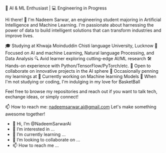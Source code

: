 
🤖 AI & ML Enthusiast | 💻 Engineering in Progress


Hi there! 👋 I'm Nadeem Sarwar, an engineering student majoring in Artificial Intelligence and Machine Learning. 
I'm passionate about harnessing the power of data to build intelligent solutions that can transform industries and improve lives.

🎓 Studying at Khwaja Moinduddin Chisti language University, Lucknow
🌟 Focused on AI and machine Learning, Natural language Processing, and Data Analysis
🔍 Avid learner exploring cutting-edge AI/ML research
🛠️ Hands-on experience with Python/TensorFlow/PyTorch/etc.
🤝 Open to collaborate on innovative projects in the AI sphere
📝 Occasionally penning my learnings at 
🔭 Currently working on Machine learning Models
🎨 When I'm not studying or coding, I'm indulging in my love for BasketBall

Feel free to browse my repositories and reach out if you want to talk tech, exchange ideas, or simply connect!

📫 How to reach me: nadeemsarwar.ai@gmail.com
Let's make something awesome together!


- 👋 Hi, I’m @NadeemSarwarAi
- 👀 I’m interested in ...
- 🌱 I’m currently learning ...
- 💞️ I’m looking to collaborate on ...
- 📫 How to reach me ...

<!---
NadeemSarwarAi/NadeemSarwarAi is a ✨ special ✨ repository because its `README.md` (this file) appears on your GitHub profile.
You can click the Preview link to take a look at your changes.
--->
